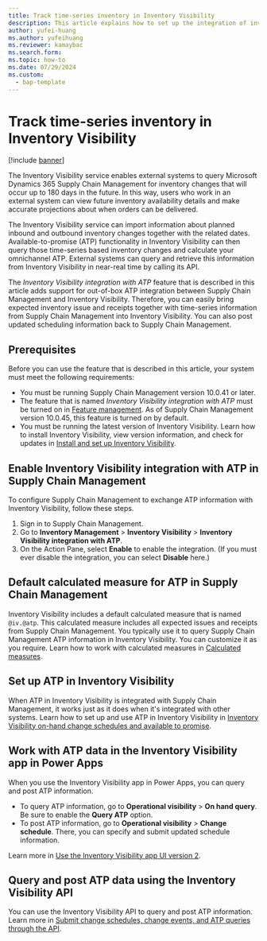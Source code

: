 ```yaml
---
title: Track time-series inventory in Inventory Visibility
description: This article explains how to set up the integration of inventory time-series data in Microsoft Dynamics 365 Supply Chain Management with Inventory Visibility so that you can query the projected inventory by date and calculate ATP.
author: yufei-huang
ms.author: yufeihuang
ms.reviewer: kamaybac
ms.search.form:
ms.topic: how-to
ms.date: 07/29/2024
ms.custom: 
  - bap-template
---
```


# Track time-series inventory in Inventory Visibility

[!include [banner](../includes/banner.md)]

The Inventory Visibility service enables external systems to query Microsoft Dynamics 365 Supply Chain Management for inventory changes that will occur up to 180 days in the future. In this way, users who work in an external system can view future inventory availability details and make accurate projections about when orders can be delivered.

The Inventory Visibility service can import information about planned inbound and outbound inventory changes together with the related dates. Available-to-promise (ATP) functionality in Inventory Visibility can then query those time-series based inventory changes and calculate your omnichannel ATP. External systems can query and retrieve this information from Inventory Visibility in near-real time by calling its API.

The *Inventory Visibility integration with ATP* feature that is described in this article adds support for out-of-box ATP integration between Supply Chain Management and Inventory Visibility. Therefore, you can easily bring expected inventory issue and receipts together with time-series information from Supply Chain Management into Inventory Visibility. You can also post updated scheduling information back to Supply Chain Management.

## Prerequisites

Before you can use the feature that is described in this article, your system must meet the following requirements:

- You must be running Supply Chain Management version 10.0.41 or later.
- The feature that is named *Inventory Visibility integration with ATP* must be turned on in [Feature management](../../fin-ops-core/fin-ops/get-started/feature-management/feature-management-overview.md). As of Supply Chain Management version 10.0.45, this feature is turned on by default.
- You must be running the latest version of Inventory Visibility. Learn how to install Inventory Visibility, view version information, and check for updates in [Install and set up Inventory Visibility](inventory-visibility-setup.md).

## Enable Inventory Visibility integration with ATP in Supply Chain Management

To configure Supply Chain Management to exchange ATP information with Inventory Visibility, follow these steps.

1. Sign in to Supply Chain Management.
1. Go to **Inventory Management** \> **Inventory Visibility** \> **Inventory Visibility integration with ATP**.
1. On the Action Pane, select **Enable** to enable the integration. (If you must ever disable the integration, you can select **Disable** here.)

## Default calculated measure for ATP in Supply Chain Management

Inventory Visibility includes a default calculated measure that is named `@iv.@atp`. This calculated measure includes all expected issues and receipts from Supply Chain Management. You typically use it to query Supply Chain Management ATP information in Inventory Visibility. You can customize it as you require. Learn how to work with calculated measures in [Calculated measures](inventory-visibility-configuration.md#calculated-measures).

## Set up ATP in Inventory Visibility

When ATP in Inventory Visibility is integrated with Supply Chain Management, it works just as it does when it's integrated with other systems. Learn how to set up and use ATP in Inventory Visibility in [Inventory Visibility on-hand change schedules and available to promise](inventory-visibility-available-to-promise.md).

## Work with ATP data in the Inventory Visibility app in Power Apps

When you use the Inventory Visibility app in Power Apps, you can query and post ATP information.

- To query ATP information, go to **Operational visibility** \> **On hand query**. Be sure to enable the **Query ATP** option.
- To post ATP information, go to **Operational visibility** \> **Change schedule**. There, you can specify and submit updated schedule information.

Learn more in [Use the Inventory Visibility app UI version 2](inventory-visibility-power-platform.md).

## Query and post ATP data using the Inventory Visibility API

You can use the Inventory Visibility API to query and post ATP information. Learn more in [Submit change schedules, change events, and ATP queries through the API](inventory-visibility-available-to-promise.md#api-urls).
